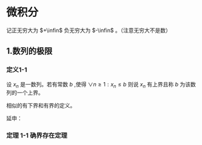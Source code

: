 # 微积分

记正无穷大为 $+\infin$ 负无穷大为 $-\infin$ 。（注意无穷大不是数）

## 1.数列的极限

### 定义1-1 

设 ${x_n}$ 是一数列。若有常数 $b$ ,使得 $\vee n \geqslant 1: x_n \leqslant b$  则说 $x_n$  有上界且称 $b$ 为该数列的一个上界。

相似的有下界和有界的定义。

延申：

### 定理 1-1 确界存在定理



